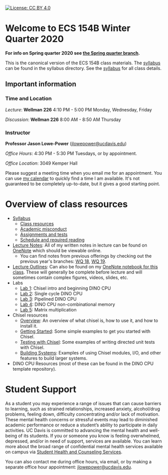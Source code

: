[![License: CC BY 4.0](https://img.shields.io/badge/License-CC%20BY%204.0-lightgrey.svg)](https://creativecommons.org/licenses/by/4.0/)

# Welcome to ECS 154B Winter Quarter 2020

**For info on Spring quarter 2020 see [the Spring quarter branch](https://github.com/jlpteaching/ECS154B/blob/sq20/README.md).**

This is the canonical version of the ECS 154B class materials.
The [syllabus](syllabus/syllabus.md) can be found in the syllabus directory.
See the [syllabus](syllabus/syllabus.md) for all class details.

## Important information

### Time and Location

*Lecture*: **Wellman 226** 4:10 PM - 5:00 PM Monday, Wednesday, Friday

*Discussion*: **Wellman 226** 8:00 AM - 8:50 AM Thursday

### Instructor

**Professor Jason Lowe-Power** (<jlowepower@ucdavis.edu>)

*Office Hours*: 4:30 PM - 5:30 PM Tuesdays, or by appointment.

*Office Location*: 3049 Kemper Hall

Please suggest a meeting time when you email me for an appointment.
You can use [my calendar](https://calendar.google.com/calendar/embed?src=jlowepower%40ucdavis.edu&ctz=America%2FLos_Angeles) to quickly find a time I am available.
It's not guaranteed to be completely up-to-date, but it gives a good starting point.

# Overview of class resources

- [Syllabus](syllabus/syllabus.md)
  - [Class resources]()
  - [Academic misconduct](syllabus/syllabus.md#academic-misconduct)
  - [Assignments and tests](syllabus/syllabus.md#assignments-and-tests)
  - [Schedule and required reading](syllabus/schedule.csv)
- [Lecture Notes](https://ucdavis365-my.sharepoint.com/:o:/g/personal/jlowepower_ucdavis_edu/EvMxZRE7fVlDi8i7tyjv_pYBAIM9TMFFsX3NkKT68kXhCQ?e=vSLDcX): All of my written notes in lecture can be found on [OneNote](https://ucdavis365-my.sharepoint.com/:o:/g/personal/jlowepower_ucdavis_edu/EvMxZRE7fVlDi8i7tyjv_pYBAIM9TMFFsX3NkKT68kXhCQ?e=vSLDcX) which should be viewable online.
  - You can find notes from previous offerings by checking out the previous year's branches: [WQ 18](https://github.com/jlpteaching/ECS154B/tree/wq18/lecture%20notes), [WQ 19](https://github.com/jlpteaching/ECS154B/tree/wq19/lecture%20notes).
- [Lecture Outlines](https://ucdavis365-my.sharepoint.com/:o:/g/personal/jlowepower_ucdavis_edu/EvMxZRE7fVlDi8i7tyjv_pYBAIM9TMFFsX3NkKT68kXhCQ?e=vSLDcX): Can also be found on my [OneNote notebook for this class](https://ucdavis365-my.sharepoint.com/:o:/g/personal/jlowepower_ucdavis_edu/EvMxZRE7fVlDi8i7tyjv_pYBAIM9TMFFsX3NkKT68kXhCQ?e=vSLDcX). These will generally be complete before lecture and will sometimes contain complex figures, videos, slides, etc.
- Labs
  - [Lab 1](https://github.com/jlpteaching/dinocpu-wq20/blob/master/assignments/assignment-1.md): Chisel intro and beginning DINO CPU
  - [Lab 2](https://github.com/jlpteaching/dinocpu-wq20/blob/master/assignments/assignment-2.md): Single cycle DINO CPU
  - [Lab 3](https://github.com/jlpteaching/dinocpu-wq20/blob/master/assignments/assignment-3.md): Pipelined DINO CPU
  - [Lab 4](https://github.com/jlpteaching/dinocpu-wq20/blob/master/assignments/assignment-4.md): DINO CPU non-combinational memory
  - [Lab 5](assignment5/assignment5.md): Matrix multiplication
- Chisel resources
  - [Overview](chisel-notes/overview.md): An overview of what chisel is, how to use it, and how to install it.
  - [Getting Started](chisel-notes/getting-started.md): Some simple examples to get you started with Chisel.
  - [Testing with Chisel](chisel-notes/testing.md): Some examples of writing directed unit tests with Chisel.
  - [Building Systems](chisel-notes/building-systems.md): Examples of using Chisel modules, I/O, and other features to build larger systems.
- DINO CPU Resources (most of these can be found in the DINO CPU template repository).

# Student Support

As a student you may experience a range of issues that can cause barriers to learning, such as strained relationships, increased anxiety, alcohol/drug problems, feeling down, difficulty concentrating and/or lack of motivation.
These mental health concerns or stressful events may lead to diminished academic performance or reduce a student’s ability to participate in daily activities.
UC Davis is committed to advancing the mental health and well-being of its students.
If you or someone you know is feeling overwhelmed, depressed, and/or in need of support, services are available.
You can learn more about the broad range of confidential mental health services available on campus via [Student Health and Counseling Services](https://shcs.ucdavis.edu/).

You can also contact me during office hours, via email, or by making a separate office hour appointment: [jlowepower@ucdavis.edu](mailto:jlowepower@ucdavis.edu).
